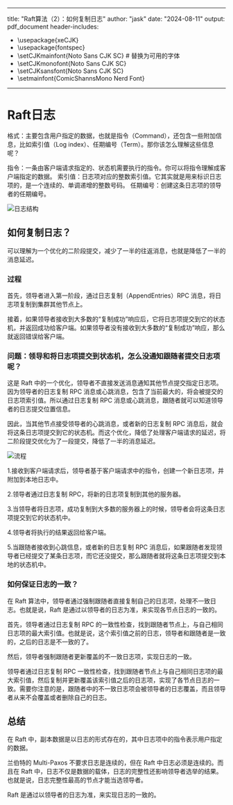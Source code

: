 
---
title: "Raft算法（2）：如何复制日志"
author: "jask"
date: "2024-08-11"
output: pdf_document
header-includes:
  - \usepackage{xeCJK}
  - \usepackage{fontspec}
  - \setCJKmainfont{Noto Sans CJK SC}  # 替换为可用的字体
  - \setCJKmonofont{Noto Sans CJK SC}
  - \setCJKsansfont{Noto Sans CJK SC}
  - \setmainfont{ComicShannsMono Nerd Font} 
---
# Raft日志
格式：主要包含用户指定的数据，也就是指令（Command），还包含一些附加信息，比如索引值（Log index）、任期编号（Term）。那你该怎么理解这些信息呢？

指令：一条由客户端请求指定的、状态机需要执行的指令。你可以将指令理解成客户端指定的数据。
索引值：日志项对应的整数索引值。它其实就是用来标识日志项的，是一个连续的、单调递增的整数号码。
任期编号：创建这条日志项的领导者的任期编号。

![日志结构](../../Pictures/Screenshots/Screenshot_2024-08-22-09-49-09_3840x1080.png)

## 如何复制日志？
可以理解为一个优化的二阶段提交，减少了一半的往返消息，也就是降低了一半的消息延迟。

### 过程
首先，领导者进入第一阶段，通过日志复制（AppendEntries）RPC 消息，将日志项复制到集群其他节点上。

接着，如果领导者接收到大多数的“复制成功”响应后，它将日志项提交到它的状态机，并返回成功给客户端。如果领导者没有接收到大多数的“复制成功”响应，那么就返回错误给客户端。

### 问题：领导和将日志项提交到状态机，怎么没通知跟随者提交日志项呢？
这是 Raft 中的一个优化，领导者不直接发送消息通知其他节点提交指定日志项。因为领导者的日志复制 RPC 消息或心跳消息，包含了当前最大的，将会被提交的日志项索引值。所以通过日志复制 RPC 消息或心跳消息，跟随者就可以知道领导者的日志提交位置信息。

因此，当其他节点接受领导者的心跳消息，或者新的日志复制 RPC 消息后，就会将这条日志项提交到它的状态机。而这个优化，降低了处理客户端请求的延迟，将二阶段提交优化为了一段提交，降低了一半的消息延迟。

![流程](../../Pictures/Screenshots/Screenshot_2024-08-22-10-14-13_3840x1080.png)

1.接收到客户端请求后，领导者基于客户端请求中的指令，创建一个新日志项，并附加到本地日志中。

2.领导者通过日志复制 RPC，将新的日志项复制到其他的服务器。

3.当领导者将日志项，成功复制到大多数的服务器上的时候，领导者会将这条日志项提交到它的状态机中。

4.领导者将执行的结果返回给客户端。

5.当跟随者接收到心跳信息，或者新的日志复制 RPC 消息后，如果跟随者发现领导者已经提交了某条日志项，而它还没提交，那么跟随者就将这条日志项提交到本地的状态机中。

### 如何保证日志的一致？
在 Raft 算法中，领导者通过强制跟随者直接复制自己的日志项，处理不一致日志。也就是说，Raft 是通过以领导者的日志为准，来实现各节点日志的一致的。

首先，领导者通过日志复制 RPC 的一致性检查，找到跟随者节点上，与自己相同日志项的最大索引值。也就是说，这个索引值之前的日志，领导者和跟随者是一致的，之后的日志是不一致的了。

然后，领导者强制跟随者更新覆盖的不一致日志项，实现日志的一致。

领导者通过日志复制 RPC 一致性检查，找到跟随者节点上与自己相同日志项的最大索引值，然后复制并更新覆盖该索引值之后的日志项，实现了各节点日志的一致。需要你注意的是，跟随者中的不一致日志项会被领导者的日志覆盖，而且领导者从来不会覆盖或者删除自己的日志。

## 总结
在 Raft 中，副本数据是以日志的形式存在的，其中日志项中的指令表示用户指定的数据。

兰伯特的 Multi-Paxos 不要求日志是连续的，但在 Raft 中日志必须是连续的。而且在 Raft 中，日志不仅是数据的载体，日志的完整性还影响领导者选举的结果。也就是说，日志完整性最高的节点才能当选领导者。

Raft 是通过以领导者的日志为准，来实现日志的一致的。
